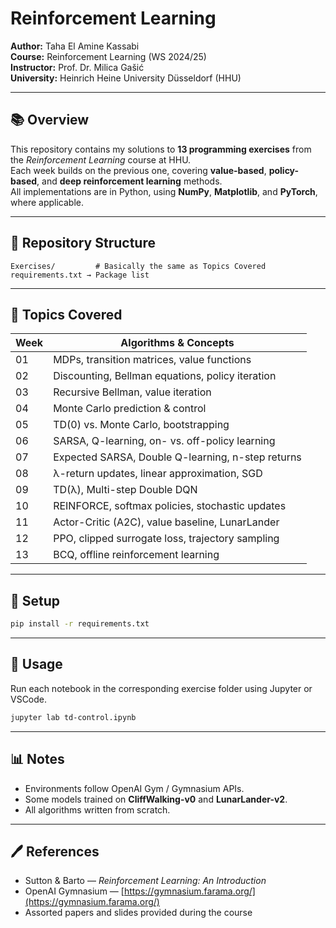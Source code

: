 # Reinforcement Learning

**Author:** Taha El Amine Kassabi\
**Course:** Reinforcement Learning (WS 2024/25)\
**Instructor:** Prof. Dr. Milica Gašić\
**University:** Heinrich Heine University Düsseldorf (HHU)

---

## 📚 Overview

This repository contains my solutions to **13 programming exercises** from the *Reinforcement Learning* course at HHU.\
Each week builds on the previous one, covering **value-based**, **policy-based**, and **deep reinforcement learning** methods.\
All implementations are in Python, using **NumPy**, **Matplotlib**, and **PyTorch**, where applicable.

---

## 📂 Repository Structure

```
Exercises/         # Basically the same as Topics Covered
requirements.txt → Package list
```

---

## 🧠 Topics Covered

| Week | Algorithms & Concepts                             |
|------|---------------------------------------------------|
| 01   | MDPs, transition matrices, value functions        |
| 02   | Discounting, Bellman equations, policy iteration  |
| 03   | Recursive Bellman, value iteration                |
| 04   | Monte Carlo prediction & control                  |
| 05   | TD(0) vs. Monte Carlo, bootstrapping              |
| 06   | SARSA, Q-learning, on- vs. off-policy learning    |
| 07   | Expected SARSA, Double Q-learning, n-step returns |
| 08   | λ-return updates, linear approximation, SGD       |
| 09   | TD(λ), Multi-step Double DQN                      |
| 10   | REINFORCE, softmax policies, stochastic updates   |
| 11   | Actor-Critic (A2C), value baseline, LunarLander   |
| 12   | PPO, clipped surrogate loss, trajectory sampling  |
| 13   | BCQ, offline reinforcement learning               |

---

## 📁 Setup

```bash
pip install -r requirements.txt
```

---

## 🚀 Usage

Run each notebook in the corresponding exercise folder using Jupyter or VSCode.

```bash
jupyter lab td-control.ipynb
```

---

## 📊 Notes

- Environments follow OpenAI Gym / Gymnasium APIs.
- Some models trained on **CliffWalking-v0** and **LunarLander-v2**.
- All algorithms written from scratch.

---

## 🖊️ References

- Sutton & Barto — *Reinforcement Learning: An Introduction*
- OpenAI Gymnasium — [https://gymnasium.farama.org/](https://gymnasium.farama.org/)
- Assorted papers and slides provided during the course


